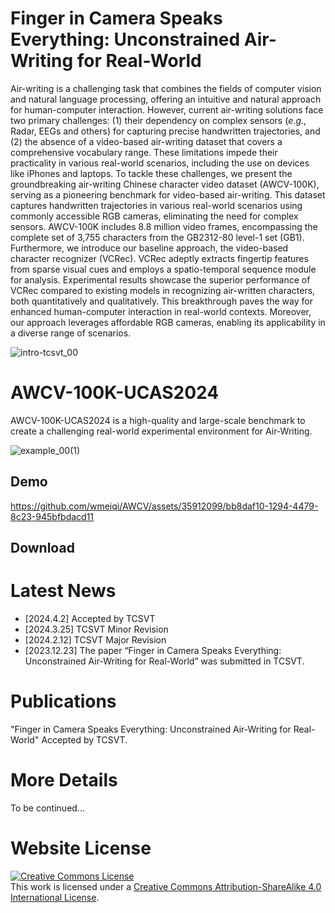 # Finger in Camera Speaks Everything: Unconstrained Air-Writing for Real-World

Air-writing is a challenging task that combines the fields of computer vision and natural language processing, offering an intuitive and natural approach for human-computer interaction. However, current air-writing solutions face two primary challenges: (1) their dependency on complex sensors ($e.g.$, Radar, EEGs and others) for capturing precise handwritten trajectories, and (2) the absence of a video-based air-writing dataset that covers a comprehensive vocabulary range. These limitations impede their practicality in various real-world scenarios, including the use on devices like iPhones and laptops. To tackle these challenges, we present the groundbreaking air-writing Chinese character video dataset (AWCV-100K), serving as a pioneering benchmark for video-based air-writing. This dataset captures handwritten trajectories in various real-world scenarios using commonly accessible RGB cameras, eliminating the need for complex sensors. AWCV-100K includes 8.8 million video frames, encompassing the complete set of 3,755 characters from the GB2312-80 level-1 set (GB1). Furthermore, we introduce our baseline approach, the video-based character recognizer (VCRec). VCRec adeptly extracts fingertip features from sparse visual cues and employs a spatio-temporal sequence module for analysis. Experimental results showcase the superior performance of VCRec compared to existing models in recognizing air-written characters, both quantitatively and qualitatively. This breakthrough paves the way for enhanced human-computer interaction in real-world contexts. Moreover, our approach leverages affordable RGB cameras, enabling its applicability in a diverse range of scenarios. 

![intro-tcsvt_00](https://github.com/wmeiqi/AWCV/assets/35912099/d07661a6-cf7d-4312-adcf-89aae7c8f676)




# AWCV-100K-UCAS2024

AWCV-100K-UCAS2024 is a high-quality and large-scale benchmark to create a challenging real-world experimental environment for Air-Writing. 

![example_00(1)](https://github.com/wmeiqi/AWCV/assets/35912099/900f16c4-902c-4f40-8d4a-31ecc933d9c4)

## Demo

https://github.com/wmeiqi/AWCV/assets/35912099/bb8daf10-1294-4479-8c23-945bfbdacd11

## Download


# Latest News

- [2024.4.2] Accepted by TCSVT
- [2024.3.25] TCSVT Minor Revision
- [2024.2.12] TCSVT Major Revision
- [2023.12.23] The paper “Finger in Camera Speaks Everything: Unconstrained Air-Writing for Real-World” was submitted in TCSVT.

# Publications
"Finger in Camera Speaks Everything: Unconstrained Air-Writing for Real-World" Accepted by TCSVT.

# More Details
To be continued...
<!--This is the repository that contains source code for the [AWCV website](https://wmeiqi.github.io/AWCV).-->

<!--If you find AWCV-100K useful for your work please cite:
```
@article{awcv
  author    = {},
  title     = {},
  journal   = {},
  year      = {},
}
```-->

# Website License
<a rel="license" href="http://creativecommons.org/licenses/by-sa/4.0/"><img alt="Creative Commons License" style="border-width:0" src="https://i.creativecommons.org/l/by-sa/4.0/88x31.png" /></a><br />This work is licensed under a <a rel="license" href="http://creativecommons.org/licenses/by-sa/4.0/">Creative Commons Attribution-ShareAlike 4.0 International License</a>.
